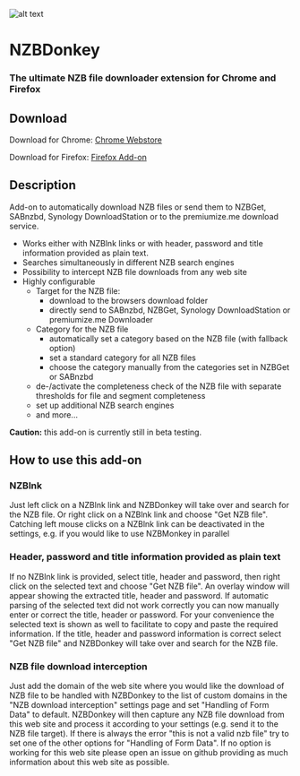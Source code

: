 ![alt text](https://raw.githubusercontent.com/Tensai75/NZBDonkey/master/icons/NZBDonkey_128.png "NZBDonkey Logo")

# NZBDonkey

### The ultimate NZB file downloader extension for Chrome and Firefox

## Download
Download for Chrome: [Chrome Webstore](https://chrome.google.com/webstore/detail/nzbdonkey/edkhpdceeinkcacjdgebjehipmnbomce)

Download for Firefox: [Firefox Add-on](https://addons.mozilla.org/de/firefox/addon/nzbdonkey/)

## Description
Add-on to automatically download NZB files or send them to NZBGet, SABnzbd, Synology DownloadStation or to the premiumize.me download service.
* Works either with NZBlnk links or with header, password and title information provided as plain text.
* Searches simultaneously in different NZB search engines
* Possibility to intercept NZB file downloads from any web site
* Highly configurable
  * Target for the NZB file:
    * download to the browsers download folder
    * directly send to SABnzbd, NZBGet, Synology DownloadStation or premiumize.me Downloader
  * Category for the NZB file
    * automatically set a category based on the NZB file (with fallback option)
    * set a standard category for all NZB files
    * choose the category manually from the categories set in NZBGet or SABnzbd
  * de-/activate the completeness check of the NZB file with separate thresholds for file and segment completeness
  * set up additional NZB search engines
  * and more...

__Caution:__ this add-on is currently still in beta testing.

## How to use this add-on
### NZBlnk
Just left click on a NZBlnk link and NZBDonkey will take over and search for the NZB file. Or right click on a NZBlnk link and choose "Get NZB file".
Catching left mouse clicks on a NZBlnk link can be deactivated in the settings, e.g. if you would like to use NZBMonkey in parallel

### Header, password and title information provided as plain text
If no NZBlnk link is provided, select title, header and password, then right click on the selected text and choose "Get NZB file".
An overlay window will appear showing the extracted title, header and password. If automatic parsing of the selected text did not work correctly you can now manually enter or correct the title, header or password. For your convenience the selected text is shown as well to facilitate to copy and paste the required information.
If the title, header and password information is correct select "Get NZB file" and NZBDonkey will take over and search for the NZB file.

### NZB file download interception
Just add the domain of the web site where you would like the download of NZB file to be handled with NZBDonkey to the list of custom domains in the "NZB download interception" settings page and set "Handling of Form Data" to default.
NZBDonkey will then capture any NZB file download from this web site and process it according to your settings (e.g. send it to the NZB file target). If there is always the error "this is not a valid nzb file" try to set one of the other options for "Handling of Form Data".
If no option is working for this web site please open an issue on github providing as much information about this web site as possible.
